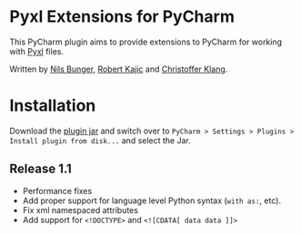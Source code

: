 Pyxl Extensions for PyCharm
===========================

This PyCharm plugin aims to provide extensions to PyCharm for working with [Pyxl](https://github.com/dropbox/pyxl) files.

Written by [Nils Bunger](https://github.com/nilsbunger), [Robert Kajic](https://github.com/kajic) and [Christoffer Klang](https://github.com/christoffer).

Installation
============

Download the [plugin jar](/pyxl-extensions.jar?raw=true) and switch over to `PyCharm > Settings > Plugins > Install plugin from disk...` and select the Jar.

## Release 1.1
- Performance fixes
- Add proper support for language level Python syntax (`with as:`, etc).
- Fix xml namespaced attributes
- Add support for `<!DOCTYPE>` and `<![CDATA[ data data ]]>`
